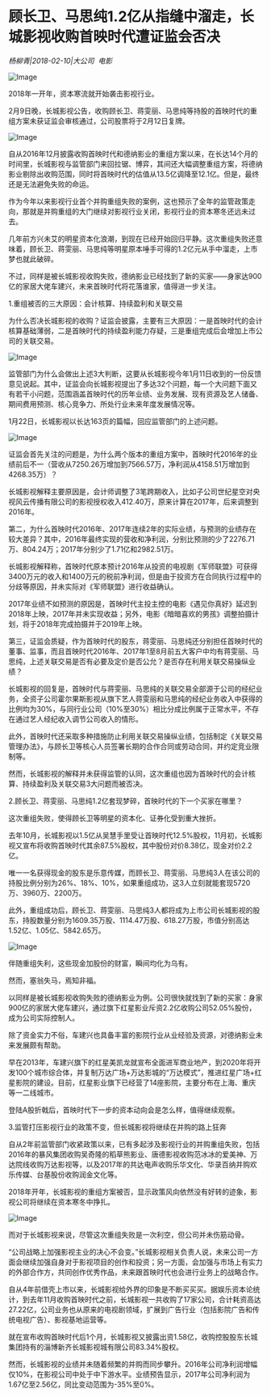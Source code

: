 # 顾长卫、马思纯1.2亿从指缝中溜走，长城影视收购首映时代遭证监会否决

*杨柳青|2018-02-10|大公司 
                                                电影*

![Image](http://p2.pstatp.com/large/616800021e861201117a)

2018年一开年，资本寒流就开始袭击影视行业。

2月9日晚，长城影视公告，收购顾长卫、蒋雯丽、马思纯等持股的首映时代的重组方案未获证监会审核通过，公司股票将于2月12日复牌。

![Image](http://p3.pstatp.com/large/616a00017d616351931b)

自从2016年12月披露收购首映时代和德纳影业的重组方案以来，在长达14个月的时间里，长城影视与监管部门来回拉锯、博弈，其间还大幅调整重组方案，将德纳影业剔除出收购范围，同时将首映时代的估值从13.5亿调降至12.1亿。但是，最终还是无法避免失败的命运。

作为今年以来影视行业首个并购重组失败的案例，这也预示了全年的监管政策走向，那就是并购重组的大门继续对影视行业关闭，影视行业的资本寒冬还远未过去。

几年前方兴未艾的明星资本化浪潮，到现在已经开始回归平静。这次重组失败还意味着，顾长卫、蒋雯丽、马思纯等明星原本唾手可得的1.2亿元从手中溜走，上市梦也就此破碎。

不过，同样是被长城影视收购失败，德纳影业已经找到了新的买家——身家达900亿的家居大佬车建兴，未来首映时代将花落谁家，值得进一步关注。

1.重组被否的三大原因：会计核算、持续盈利和关联交易

为什么否决长城影视的收购？证监会披露，主要有三大原因：一是首映时代的会计核算基础薄弱，二是首映时代的持续盈利能力存疑，三是重组完成后会增加上市公司的关联交易。

![Image](http://p3.pstatp.com/large/616b0000d6d1dfcda96b)

监管部门为什么会做出上述3大判断，这要从长城影视今年1月11日收到的一份反馈意见说起。其中，证监会向长城影视提出了多达32个问题，每一个大问题下面又有若干小问题，范围涵盖首映时代的历年业绩、业务发展、现有资源及艺人储备、期间费用预测、核心竞争力、所处行业未来年度发展情况等。

1月22日，长城影视以长达163页的篇幅，回应监管部门的上述问题。

![Image](http://p2.pstatp.com/large/616a00017d6273e97563)

证监会首先关注的问题是，为什么两个版本的重组方案中，首映时代2016年的业绩前后不一（营收从7250.26万增加到7566.57万，净利润从4158.51万增加到4268.35万）？

长城影视解释主要原因是，会计师调整了3笔跨期收入，比如子公司世纪星空对央视风云传播有限公司的影视授权收入412.40万，原来计算在2017年，后来调整到2016年。

第二，为什么首映时代2016年、2017年连续2年的实际业绩，与预测的业绩存在较大差异？其中，2016年最终实现的营收和净利润，分别比预测的少了2276.71万、804.24万；2017年分别少了1.71亿和2982.51万。

长城影视解释称，首映时代原本预计2016年从投资的电视剧《军师联盟》可获得3400万元的收入和1400万元的税前净利润，但是由于投资方在合同执行过程中的分歧等原因，并未实际对《军师联盟》进行收益确认。

2017年业绩不如预测的原因是，首映时代主投主控的电影《遇见你真好》延迟到2018年上映，2017年并未实现收益；另外，电影《暗暗喜欢的男孩》调整拍摄计划，将于2018年完成拍摄并于2019年上映。

第三，证监会质疑，作为首映时代的股东，蒋雯丽、马思纯还分别担任首映时代的董事、监事，而且首映时代2016年、2017年1至8月前五大客户中均有蒋雯丽、马思纯，上述关联交易是否有必要及定价是否公允？是否存在利用关联交易操纵业绩？

长城影视的回复是，首映时代与蒋雯丽、马思纯的关联交易全部源于公司的经纪业务，全资子公司霍尔果斯影视从旗下艺人蒋雯丽和马思纯的经纪业务收入中获得的比例均为30%，与同行业公司（10%至30%）相比分成比例属于正常水平，不存在通过艺人经纪收入调节公司收入的情形。

此外，首映时代还采取多种措施防止利用关联交易操纵业绩，包括制定《关联交易管理办法》，与顾长卫等核心人员签署长期的合作合同或劳动合同，并约定竞业限制等。

然而，长城影视的解释并未获得监管的认同，这次重组也因为首映时代的会计核算、持续盈利及关联交易3大问题而被否决。

2.顾长卫、蒋雯丽、马思纯1.2亿套现梦碎，首映时代的下一个买家在哪里？

这次重组失败，使得顾长卫等明星的资本化、证券化受到重大挫折。

去年10月，长城影视以1.5亿从吴慧手里受让首映时代12.5%股权，11月初，长城影视又宣布将收购首映时代其余87.5%股权，其中股份对价8.38亿，现金对价2.2亿。

唯一一名获得现金的股东是乐意传媒，而顾长卫、蒋雯丽、马思纯3人在该公司的持股比例分别为26%、18%、10%，如果重组成功，这3人立刻就能套现5720万、3960万、2200万。

此外，重组成功后，顾长卫、蒋雯丽、马思纯3人都将成为上市公司长城影视的股东，持股数量分别为1609.35万股、1114.47万股、618.27万股，市值分别高达1.52亿、1.05亿、5842.65万。

![Image](http://p2.pstatp.com/large/616700023af0f60e2c61)

伴随重组失利，这些现金加股份的财富，瞬间均化为乌有。

然而，塞翁失马，焉知非福。

以同样是被长城影视收购失败的德纳影业为例。公司很快就找到了新的买家：身家900亿的家居大佬车建兴，通过旗下红星影业斥资2.2亿收购公司52.05%股份，成为公司实际控制人。

除了资金实力不俗，车建兴也具备丰富的影院行业从业经验及资源，对德纳影业未来发展颇有帮助。

早在2013年，车建兴旗下的红星美凯龙就宣布全面进军商业地产，到2020年将开发100个城市综合体，并复制万达广场+万达影城的“万达模式”，推进红星广场+红星影院的建设。目前，红星影业旗下已经营了14座影院，主要分布在上海、重庆等一二线城市。

登陆A股折戟后，首映时代下一步的资本动向会是怎么样，值得继续观察。

3.监管打压影视行业的政策不变，但长城影视将继续在并购的路上狂奔

自从2年前监管部门收紧政策以来，已有多起涉及影视行业的并购重组失败，包括2016年的暴风集团收购吴奇隆的稻草熊影业、唐德影视收购范冰冰的爱美神、万达院线收购万达影视等，以及2017年的共达电声收购乐华文化、华录百纳并购欢乐传媒、台基股份收购润金文化等。

2018年开年，长城影视的重组方案被否，显示政策风向依然没有好转的迹象，影视公司将继续在资本寒冬中挣扎。

![Image](http://p2.pstatp.com/large/616800021e861201117a)

而对于长城影视来说，尽管这次重组失败是一次利空，但公司并未伤筋动骨。

“公司战略上加强影视主业的决心不会变。”长城影视相关负责人说，未来公司一方面会继续加强自身对于影视项目的创作和投资；另一方面，会加强与市场上有实力的外部合作方，共同创作优秀作品，未来跟首映时代也会进行业务上的战略合作。

自从4年前借壳上市以来，长城影视给外界的印象是不断买买买。据娱乐资本论统计，到去年11月收购首映时代之前，长城影视一共收购了17家公司，合计耗资高达27.22亿，公司业务也从原来的电视剧领域，扩展到广告行业（包括影院广告和传统电视广告）、影视基地运营等。

就在宣布收购首映时代后1个月，长城影视又披露出资1.58亿，收购控股股东长城集团持有的淄博新齐长城影视城有限公司83.34%股权。

然而，长城影视的业绩并未随着频繁的并购而同步攀升。2016年公司净利润增幅仅10%，在影视公司中处于中下游水平。业绩预告显示，2017年公司净利润为1.67亿至2.56亿，同比变动范围为-35%至0%。

